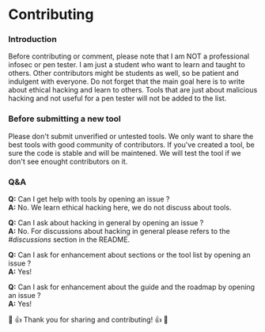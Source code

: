 # Contributing

### Introduction

Before contributing or comment, please note that I am NOT a professional infosec or pen tester. I am just a student who want to learn and taught to others. Other contributors might be students as well, so be patient and indulgent with everyone. Do not forget that the main goal here is to write about ethical hacking and learn to others. Tools that are just about malicious hacking and not useful for a pen tester will not be added to the list.

### Before submitting a new tool

Please don't submit unverified or untested tools. We only want to share the best tools with good community of contributors. If you've created a tool, be sure the code is stable and will be maintened. We will test the tool if we don't see enought contributors on it.

### Q&A

**Q:** Can I get help with tools by opening an issue ?<br>
**A:** No. We learn ethical hacking here, we do not discuss about tools.

**Q:** Can I ask about hacking in general by opening an issue ?<br>
**A:** No. For discussions about hacking in general please refers to the *#discussions* section in the README.

**Q:** Can I ask for enhancement about sections or the tool list by opening an issue ?<br>
**A:** Yes!

**Q:** Can I ask for enhancement about the guide and the roadmap by opening an issue ?<br>
**A:** Yes!

:tada: :+1: Thank you for sharing and contributing! :+1: :tada:

